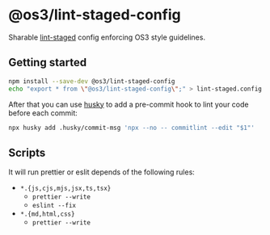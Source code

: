 # @os3/lint-staged-config

Sharable [lint-staged](https://github.com/okonet/lint-staged#readme) config enforcing OS3 style guidelines.

## Getting started

```bash
npm install --save-dev @os3/lint-staged-config
echo "export * from \"@os3/lint-staged-config\";" > lint-staged.config.js
```

After that you can use [husky](https://typicode.github.io/husky/) to add a pre-commit hook to lint your code before each commit:

```bash
npx husky add .husky/commit-msg 'npx --no -- commitlint --edit "$1"'
```

## Scripts

It will run prettier or eslit depends of the following rules:

- `*.{js,cjs,mjs,jsx,ts,tsx}`
  - `prettier --write`
  - `eslint --fix`
- `*.{md,html,css}`
  - `prettier --write`
